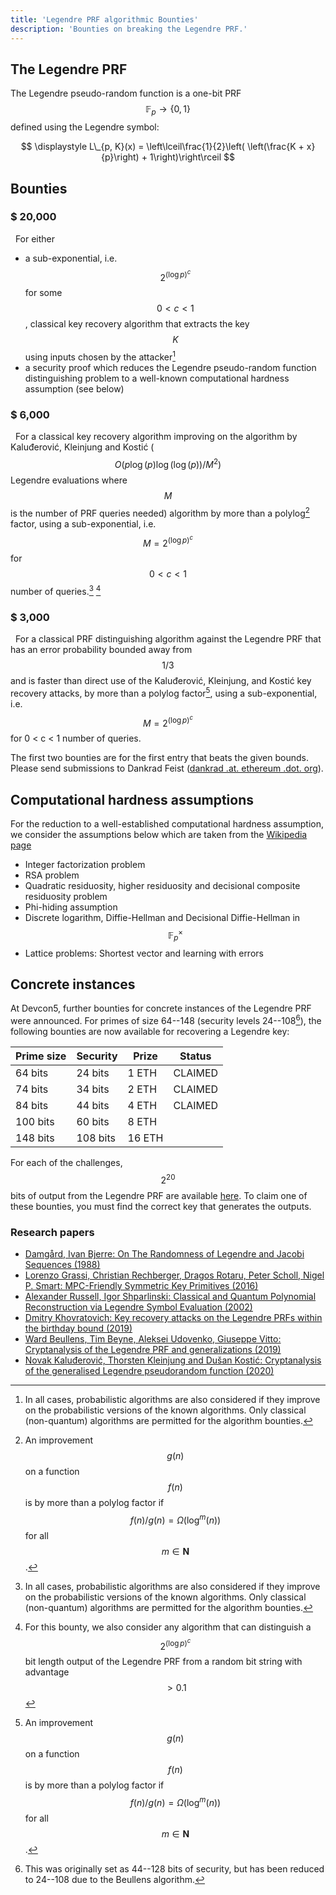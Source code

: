 ```yaml
---
title: 'Legendre PRF algorithmic Bounties'
description: 'Bounties on breaking the Legendre PRF.'
---
```


## The Legendre PRF

The Legendre pseudo-random function is a one-bit PRF $$\mathbb{F}_p \rightarrow \{0,1\}$$ defined using the Legendre symbol:

$$
\displaystyle L\_{p, K}(x) = \left\lceil\frac{1}{2}\left( \left(\frac{K + x}{p}\right) + 1\right)\right\rceil
$$

## Bounties

### $ 20,000

&nbsp;&nbsp;For either

- a sub-exponential, i.e. $$2^{(\log p)^c}$$ for some $$0<c<1$$, classical key recovery algorithm that extracts the key $$K$$ using inputs chosen by the attacker[^1]
- a security proof which reduces the Legendre pseudo-random function distinguishing problem to a well-known computational hardness assumption (see below)

### $ 6,000

&nbsp;&nbsp;For a classical key recovery algorithm improving on the algorithm by Kaluđerović, Kleinjung and Kostić ($$ O (p \log(p) \log(\log(p))/M^2)$$ Legendre evaluations where $$M$$ is the number of PRF queries needed) algorithm by more than a polylog[^3] factor, using a sub-exponential, i.e. $$M=2^{(\log p)^c}$$ for $$0<c<1$$ number of queries.[^1] [^2]

### $ 3,000

&nbsp;&nbsp;For a classical PRF distinguishing algorithm against the Legendre PRF that has an error probability bounded away from $$1/3$$ and is faster than direct use of the Kaluđerović, Kleinjung, and Kostić key recovery attacks, by more than a polylog factor[^3], using a sub-exponential, i.e. $$M = 2^{(\log p )^c}$$ for 0 < c < 1 number of queries.

[^1]: In all cases, probabilistic algorithms are also considered if they improve on the probabilistic versions of the known algorithms. Only classical (non-quantum) algorithms are permitted for the algorithm bounties.
[^2]: For this bounty, we also consider any algorithm that can distinguish a $$2^{(\log p)^c}$$ bit length output of the Legendre PRF from a random bit string with advantage $$>0.1$$
[^3]: An improvement $$g(n)$$ on a function $$f(n)$$ is by more than a polylog factor if $$f(n)/g(n)=\Omega(\log^m(n))$$ for all $$m\in\mathbf{N}$$.

The first two bounties are for the first entry that beats the given bounds. Please send submissions to Dankrad Feist ([dankrad .at. ethereum .dot. org](mailto:dankrad%20.at.%20ethereum%20.dot.%20org)).

## Computational hardness assumptions

For the reduction to a well-established computational hardness assumption, we consider the assumptions below which are taken from the [Wikipedia page](https://en.wikipedia.org/wiki/Computational_hardness_assumption)

- Integer factorization problem
- RSA problem
- Quadratic residuosity, higher residuosity and decisional composite residuosity problem
- Phi-hiding assumption
- Discrete logarithm, Diffie-Hellman and Decisional Diffie-Hellman in $$\mathbb{F}_p^{\times}$$
- Lattice problems: Shortest vector and learning with errors

## Concrete instances

At Devcon5, further bounties for concrete instances of the Legendre PRF were announced. For primes of size 64--148 (security levels 24--108[^5]), the following bounties are now available for recovering a Legendre key:

| Prime size | Security | Prize  | Status  |
| ---------- | -------- | ------ | ------- |
| 64 bits    | 24 bits  | 1 ETH  | CLAIMED |
| 74 bits    | 34 bits  | 2 ETH  | CLAIMED |
| 84 bits    | 44 bits  | 4 ETH  | CLAIMED |
| 100 bits   | 60 bits  | 8 ETH  |         |
| 148 bits   | 108 bits | 16 ETH |         |

For each of the challenges, $$2^{20}$$ bits of output from the Legendre PRF are available [here](/bounties/legendre-prf/concrete-instance-bounties). To claim one of these bounties, you must find the correct key that generates the outputs.

[^5]: This was originally set as 44--128 bits of security, but has been reduced to 24--108 due to the Beullens algorithm.

### Research papers

- [Damgård, Ivan Bjerre: On The Randomness of Legendre and Jacobi Sequences (1988)](https://link.springer.com/content/pdf/10.1007%2F0-387-34799-2_13.pdf)
- [Lorenzo Grassi, Christian Rechberger, Dragos Rotaru, Peter Scholl, Nigel P. Smart: MPC-Friendly Symmetric Key Primitives (2016)](https://eprint.iacr.org/2016/542.pdf)
- [Alexander Russell, Igor Shparlinski: Classical and Quantum Polynomial Reconstruction via Legendre Symbol Evaluation (2002)](https://arxiv.org/pdf/quant-ph/0212016.pdf)
- [Dmitry Khovratovich: Key recovery attacks on the Legendre PRFs within the birthday bound (2019)](https://eprint.iacr.org/2019/862.pdf)
- [Ward Beullens, Tim Beyne, Aleksei Udovenko, Giuseppe Vitto: Cryptanalysis of the Legendre PRF and generalizations (2019)](https://eprint.iacr.org/2019/1357.pdf)
- [Novak Kaluđerović, Thorsten Kleinjung and Dušan Kostić: Cryptanalysis of the generalised Legendre pseudorandom function (2020)](https://msp.org/obs/2020/4/p17.xhtml)
